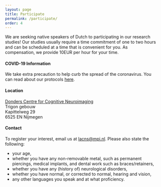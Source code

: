 ```yaml
---
layout: page
title: Participate
permalink: /participate/
order: 4
---
```


We are seeking native speakers of Dutch to participating in our research studies! Our studies usually require a time commitment of one to two hours and can be scheduled at a time that is convenient for you. As compensation, we provide 10EUR per hour for your time.

#### COVID-19 Information
We take extra precaution to help curb the spread of the coronavirus. You can read about our protocols [here](https://www.mpi.nl/page/proefpersonen-en-covid-19).

#### Location
[Donders Centre for Cognitive Neuroimaging](https://www.ru.nl/donders/vm-site/proefpersonen/engelse-versies-centers/participants/donders-centre-cognitive-neuroimaging-en/) <br>
Trigon gebouw <br>
Kapittelweg 29 <br>
6525 EN Nijmegen <br>

#### Contact
To register your interest, email us at [lacns@mpi.nl](mailto:lacns@mpi.nl). Please also state the following:
- your age,
- whether you have any non-removable metal, such as permanent piercings, medical implants, and dental work such as braces/retainers,
- whether you have any (history of) neurological disorders,
- whether you have normal, or corrected to normal, hearing and vision,
- any other languages you speak and at what proficiency.
